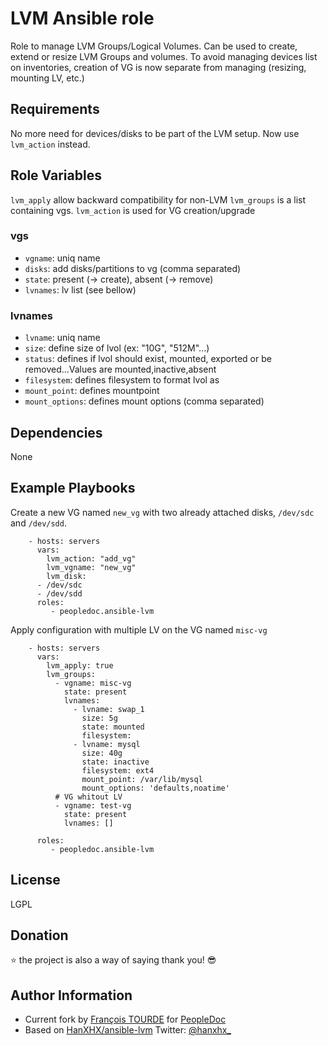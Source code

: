 LVM Ansible role
================

Role to manage LVM Groups/Logical Volumes. Can be used to create, extend or resize LVM Groups and volumes. To avoid managing
devices list on inventories, creation of VG is now separate from managing (resizing, mounting LV, etc.)

Requirements
------------

No more need for devices/disks to be part of the LVM setup. Now use `lvm_action` instead.

Role Variables
--------------

`lvm_apply` allow backward compatibility for non-LVM
`lvm_groups` is a list containing vgs.
`lvm_action` is used for VG creation/upgrade

### vgs

- `vgname`: uniq name
- `disks`: add disks/partitions to vg (comma separated)
- `state`: present (-> create), absent (-> remove)
- `lvnames`: lv list (see bellow)

### lvnames

- `lvname`: uniq name
- `size`: define size of lvol (ex: "10G", "512M"...)
- `status`: defines if lvol should exist, mounted, exported or be removed...Values are mounted,inactive,absent
- `filesystem`: defines filesystem to format lvol as
- `mount_point`: defines mountpoint
- `mount_options`: defines mount options (comma separated)

Dependencies
------------

None

Example Playbooks
-----------------

Create a new VG named `new_vg` with two already attached disks, `/dev/sdc` and `/dev/sdd`.

```
    - hosts: servers
      vars:
        lvm_action: "add_vg"
        lvm_vgname: "new_vg"
        lvm_disk:
	  - /dev/sdc
	  - /dev/sdd
      roles:
         - peopledoc.ansible-lvm
```

Apply configuration with multiple LV on the VG named `misc-vg`

```
    - hosts: servers
      vars:
        lvm_apply: true
        lvm_groups:
          - vgname: misc-vg
            state: present
            lvnames:
              - lvname: swap_1
                size: 5g
                state: mounted
                filesystem:
              - lvname: mysql
                size: 40g
                state: inactive
                filesystem: ext4
                mount_point: /var/lib/mysql
                mount_options: 'defaults,noatime'
          # VG whitout LV
          - vgname: test-vg
            state: present
            lvnames: []

      roles:
         - peopledoc.ansible-lvm
```

License
-------

LGPL

Donation
--------

 :star: the project is also a way of saying thank you! :sunglasses:

Author Information
------------------

- Current fork by [François TOURDE](https://github.com/FrancoisT31) for [PeopleDoc](https://www.people-doc.com)
- Based on [HanXHX/ansible-lvm](https://github.com/HanXHX/ansible-lvm) Twitter: [@hanxhx_](https://twitter.com/hanxhx_)
